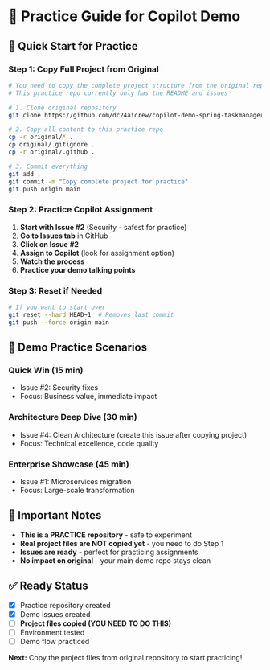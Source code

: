 # 🧪 Practice Guide for Copilot Demo

## 🎯 Quick Start for Practice

### Step 1: Copy Full Project from Original
```bash
# You need to copy the complete project structure from the original repository
# This practice repo currently only has the README and issues

# 1. Clone original repository
git clone https://github.com/dc24aicrew/copilot-demo-spring-taskmanager.git original

# 2. Copy all content to this practice repo
cp -r original/* .
cp original/.gitignore .
cp -r original/.github .

# 3. Commit everything
git add .
git commit -m "Copy complete project for practice"
git push origin main
```

### Step 2: Practice Copilot Assignment
1. **Start with Issue #2** (Security - safest for practice)
2. **Go to Issues tab** in GitHub
3. **Click on Issue #2**
4. **Assign to Copilot** (look for assignment option)
5. **Watch the process**
6. **Practice your demo talking points**

### Step 3: Reset if Needed
```bash
# If you want to start over
git reset --hard HEAD~1  # Removes last commit
git push --force origin main
```

## 🎪 Demo Practice Scenarios

### Quick Win (15 min)
- Issue #2: Security fixes
- Focus: Business value, immediate impact

### Architecture Deep Dive (30 min)  
- Issue #4: Clean Architecture (create this issue after copying project)
- Focus: Technical excellence, code quality

### Enterprise Showcase (45 min)
- Issue #1: Microservices migration
- Focus: Large-scale transformation

## 🚨 Important Notes

- **This is a PRACTICE repository** - safe to experiment
- **Real project files are NOT copied yet** - you need to do Step 1
- **Issues are ready** - perfect for practicing assignments
- **No impact on original** - your main demo repo stays clean

## ✅ Ready Status

- [x] Practice repository created
- [x] Demo issues created
- [ ] **Project files copied (YOU NEED TO DO THIS)**
- [ ] Environment tested
- [ ] Demo flow practiced

**Next:** Copy the project files from original repository to start practicing!
